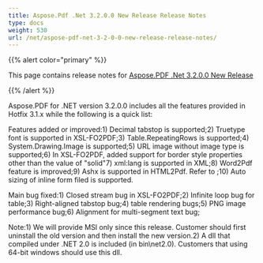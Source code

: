 ```yaml
---
title: Aspose.Pdf .Net 3.2.0.0 New Release Release Notes
type: docs
weight: 530
url: /net/aspose-pdf-net-3-2-0-0-new-release-release-notes/
---
```


{{% alert color="primary" %}} 

This page contains release notes for [Aspose.PDF .Net 3.2.0.0 New Release](http://www.aspose.com/downloads/pdf/net/new-releases/aspose.pdf-.net-3.2.0.0-new-release/)

{{% /alert %}} 

Aspose.PDF for .NET version 3.2.0.0 includes all the features provided in Hotfix 3.1.x while the following is a quick list: 

Features added or improved:1) Decimal tabstop is supported;2) Truetype font is supported in XSL-FO2PDF;3) Table.RepeatingRows is supported;4) System.Drawing.Image is supported;5) URL image without image type is supported;6) In XSL-FO2PDF, added support for border style properties other than the value of "solid"7) xml:lang is supported in XML;8) Word2Pdf feature is improved;9) Ashx is supported in HTML2Pdf. Refer to ;10) Auto sizing of inline form filed is supported.   

Main bug fixed:1) Closed stream bug in XSL-FO2PDF;2) Infinite loop bug for table;3) Right-aligned tabstop bug;4) table rendering bugs;5) PNG image performance bug;6) Alignment for multi-segment text bug; 

Note:1) We will provide MSI only since this release. Customer should first uninstall the old version and then install the new version.2) A dll that compiled under .NET 2.0 is included (in bin\net2.0). Customers that using 64-bit windows should use this dll. 
